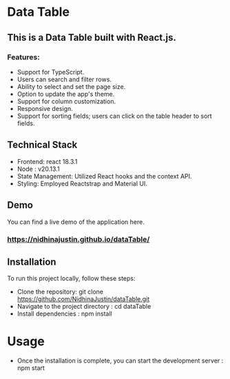 # Data Table
## This is a Data Table built with React.js.

### Features:
* Support for TypeScript.
* Users can search and filter rows.
* Ability to select and set the page size.
* Option to update the app's theme.
* Support for column customization.
* Responsive design.
* Support for sorting fields; users can click on the table header to sort fields.

## Technical Stack
* Frontend: react 18.3.1
* Node : v20.13.1
* State Management: Utilized React hooks and the context API.
* Styling: Employed Reactstrap and Material UI.
## Demo
You can find a live demo of the application here.

### https://nidhinajustin.github.io/dataTable/
## Installation
To run this project locally, follow these steps:

* Clone the repository:
   git clone https://github.com/NidhinaJustin/dataTable.git
* Navigate to the project directory :
   cd dataTable
* Install dependencies
 :  npm install
# Usage
* Once the installation is complete, you can start the development server
:  npm start
